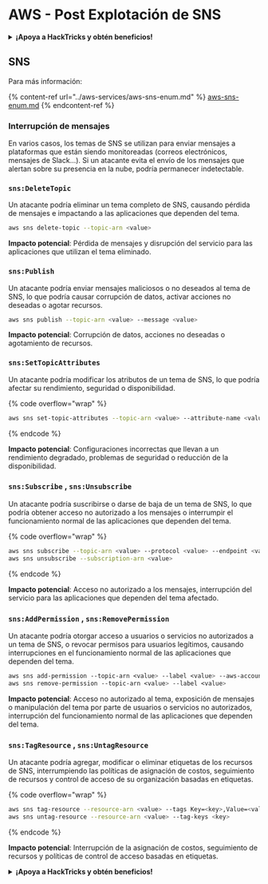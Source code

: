 # AWS - Post Explotación de SNS

<details>

<summary><strong>¡Apoya a HackTricks y obtén beneficios!</strong></summary>

* Si quieres ver a tu **empresa anunciada en HackTricks** o si quieres acceder a la **última versión de PEASS o descargar HackTricks en PDF** ¡Revisa los [**PLANES DE SUSCRIPCIÓN**](https://github.com/sponsors/carlospolop)!
* Obtén el [**oficial PEASS & HackTricks swag**](https://peass.creator-spring.com)
* Descubre [**The PEASS Family**](https://opensea.io/collection/the-peass-family), nuestra colección de exclusivos [**NFTs**](https://opensea.io/collection/the-peass-family)
* **Únete al** 💬 [**grupo de Discord**](https://discord.gg/hRep4RUj7f) o al [**grupo de telegram**](https://t.me/peass) o **sígueme** en **Twitter** 🐦 [**@carlospolopm**](https://twitter.com/carlospolopm).
* **Comparte tus trucos de hacking enviando PRs a los repositorios de github de** [**HackTricks**](https://github.com/carlospolop/hacktricks) y [**HackTricks Cloud**](https://github.com/carlospolop/hacktricks-cloud).

</details>

## SNS

Para más información:

{% content-ref url="../aws-services/aws-sns-enum.md" %}
[aws-sns-enum.md](../aws-services/aws-sns-enum.md)
{% endcontent-ref %}

### Interrupción de mensajes

En varios casos, los temas de SNS se utilizan para enviar mensajes a plataformas que están siendo monitoreadas (correos electrónicos, mensajes de Slack...). Si un atacante evita el envío de los mensajes que alertan sobre su presencia en la nube, podría permanecer indetectable.

### `sns:DeleteTopic`

Un atacante podría eliminar un tema completo de SNS, causando pérdida de mensajes e impactando a las aplicaciones que dependen del tema.

```bash
aws sns delete-topic --topic-arn <value>
```

**Impacto potencial**: Pérdida de mensajes y disrupción del servicio para las aplicaciones que utilizan el tema eliminado.

### `sns:Publish`

Un atacante podría enviar mensajes maliciosos o no deseados al tema de SNS, lo que podría causar corrupción de datos, activar acciones no deseadas o agotar recursos.

```bash
aws sns publish --topic-arn <value> --message <value>
```

**Impacto potencial**: Corrupción de datos, acciones no deseadas o agotamiento de recursos.

### `sns:SetTopicAttributes`

Un atacante podría modificar los atributos de un tema de SNS, lo que podría afectar su rendimiento, seguridad o disponibilidad.

{% code overflow="wrap" %}
```bash
aws sns set-topic-attributes --topic-arn <value> --attribute-name <value> --attribute-value <value>
```
{% endcode %}

**Impacto potencial**: Configuraciones incorrectas que llevan a un rendimiento degradado, problemas de seguridad o reducción de la disponibilidad.

### `sns:Subscribe` , `sns:Unsubscribe`

Un atacante podría suscribirse o darse de baja de un tema de SNS, lo que podría obtener acceso no autorizado a los mensajes o interrumpir el funcionamiento normal de las aplicaciones que dependen del tema.

{% code overflow="wrap" %}
```bash
aws sns subscribe --topic-arn <value> --protocol <value> --endpoint <value>
aws sns unsubscribe --subscription-arn <value>
```
{% endcode %}

**Impacto potencial**: Acceso no autorizado a los mensajes, interrupción del servicio para las aplicaciones que dependen del tema afectado.

### `sns:AddPermission` , `sns:RemovePermission`

Un atacante podría otorgar acceso a usuarios o servicios no autorizados a un tema de SNS, o revocar permisos para usuarios legítimos, causando interrupciones en el funcionamiento normal de las aplicaciones que dependen del tema.

```css
aws sns add-permission --topic-arn <value> --label <value> --aws-account-id <value> --action-name <value>
aws sns remove-permission --topic-arn <value> --label <value>
```

**Impacto potencial**: Acceso no autorizado al tema, exposición de mensajes o manipulación del tema por parte de usuarios o servicios no autorizados, interrupción del funcionamiento normal de las aplicaciones que dependen del tema.

### `sns:TagResource` , `sns:UntagResource`

Un atacante podría agregar, modificar o eliminar etiquetas de los recursos de SNS, interrumpiendo las políticas de asignación de costos, seguimiento de recursos y control de acceso de su organización basadas en etiquetas.

{% code overflow="wrap" %}
```bash
aws sns tag-resource --resource-arn <value> --tags Key=<key>,Value=<value>
aws sns untag-resource --resource-arn <value> --tag-keys <key>
```
{% endcode %}

**Impacto potencial**: Interrupción de la asignación de costos, seguimiento de recursos y políticas de control de acceso basadas en etiquetas. 

<details>

<summary><strong>¡Apoya a HackTricks y obtén beneficios!</strong></summary>

* Si quieres ver a tu **empresa anunciada en HackTricks** o si quieres acceder a la **última versión de PEASS o descargar HackTricks en PDF** ¡Revisa los [**PLANES DE SUSCRIPCIÓN**](https://github.com/sponsors/carlospolop)!
* Obtén el [**oficial PEASS & HackTricks swag**](https://peass.creator-spring.com)
* Descubre [**The PEASS Family**](https://opensea.io/collection/the-peass-family), nuestra colección de exclusivos [**NFTs**](https://opensea.io/collection/the-peass-family)
* **Únete al** 💬 [**grupo de Discord**](https://discord.gg/hRep4RUj7f) o al [**grupo de telegram**](https://t.me/peass) o **sígueme** en **Twitter** 🐦 [**@carlospolopm**](https://twitter.com/carlospolopm).
* **Comparte tus trucos de hacking enviando PRs a los repositorios de github de** [**HackTricks**](https://github.com/carlospolop/hacktricks) y [**HackTricks Cloud**](https://github.com/carlospolop/hacktricks-cloud).

</details>